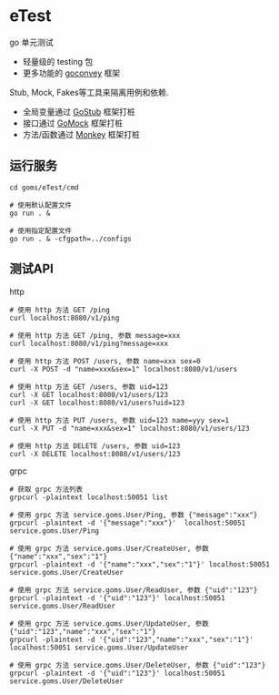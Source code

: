 # eTest

go 单元测试
- 轻量级的 testing 包
- 更多功能的 [goconvey][21] 框架

Stub, Mock, Fakes等工具来隔离用例和依赖.
- 全局变量通过 [GoStub][22] 框架打桩
- 接口通过 [GoMock][23] 框架打桩
- 方法/函数通过 [Monkey][24] 框架打桩

[21]:https://github.com/smartystreets/goconvey
[22]:https://github.com/prashantv/gostub
[23]:https://github.com/golang/mock
[24]:https://github.com/bouk/monkey

## 运行服务
```
cd goms/eTest/cmd

# 使用默认配置文件
go run . &  

# 使用指定配置文件
go run . & -cfgpath=../configs  
```

## 测试API

http
```
# 使用 http 方法 GET /ping
curl localhost:8080/v1/ping 

# 使用 http 方法 GET /ping, 参数 message=xxx
curl localhost:8080/v1/ping?message=xxx 

# 使用 http 方法 POST /users, 参数 name=xxx sex=0
curl -X POST -d "name=xxx&sex=1" localhost:8080/v1/users 

# 使用 http 方法 GET /users, 参数 uid=123
curl -X GET localhost:8080/v1/users/123 
curl -X GET localhost:8080/v1/users?uid=123 

# 使用 http 方法 PUT /users, 参数 uid=123 name=yyy sex=1
curl -X PUT -d "name=xxx&sex=1" localhost:8080/v1/users/123 

# 使用 http 方法 DELETE /users, 参数 uid=123
curl -X DELETE localhost:8080/v1/users/123 
```

grpc
```
# 获取 grpc 方法列表
grpcurl -plaintext localhost:50051 list

# 使用 grpc 方法 service.goms.User/Ping, 参数 {"message":"xxx"}
grpcurl -plaintext -d '{"message":"xxx"}'  localhost:50051 service.goms.User/Ping

# 使用 grpc 方法 service.goms.User/CreateUser, 参数 {"name":"xxx","sex":"1"}
grpcurl -plaintext -d '{"name":"xxx","sex":"1"}' localhost:50051 service.goms.User/CreateUser

# 使用 grpc 方法 service.goms.User/ReadUser, 参数 {"uid":"123"}
grpcurl -plaintext -d '{"uid":"123"}' localhost:50051 service.goms.User/ReadUser

# 使用 grpc 方法 service.goms.User/UpdateUser, 参数 {"uid":"123","name":"xxx","sex":"1"} 
grpcurl -plaintext -d '{"uid":"123","name":"xxx","sex":"1"}' localhost:50051 service.goms.User/UpdateUser

# 使用 grpc 方法 service.goms.User/DeleteUser, 参数 {"uid":"123"}
grpcurl -plaintext -d '{"uid":"123"}' localhost:50051 service.goms.User/DeleteUser
```

